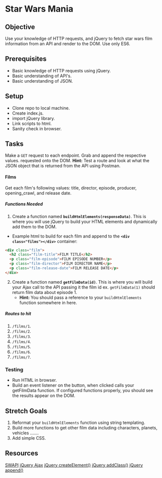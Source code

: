 # Star Wars Mania

## Objective

Use your knowledge of HTTP requests, and jQuery to fetch star wars film information from an API and render to the DOM. Use only ES6.

## Prerequisites
  - Basic knowledge of HTTP requests using jQuery.
  - Basic understanding of API's.
  - Basic understanding of JSON.
   
## Setup
 - Clone repo to local machine.
 - Create index.js.
 - import jQuery library.
 - Link scripts to html.
 - Sanity check in browser.

## Tasks
Make a `GET` request to each endpoint. Grab and append the respective values.
requested onto the DOM. **Hint:** Test a route and look at what the JSON object that is returned from the API using Postman.

#### Films

Get each film's following values: title, director, episode, producer, opening_crawl, and release date.

##### Functions Needed
1. Create a function named **```buildHtmlElements(responseData)```**. This is where you will use jQuery to build your HTML elements and dynamically add them to the DOM.

- Example html to build for each film and append to the **`<div class="films"></div>`** container:
```html
<div class="film">
  <h2 class="film-title">FILM TITLE</h2>
  <p class="film-episode">FILM EPISODE NUMBER</p>
  <p class="film-director">FILM DIRECTOR NAME</p>
  <p class="film-release-date">FILM RELEASE DATE</p>
</div>
```
2. Create a function named **```getFilmData(id)```**. This is where you will build your Ajax call to the API passing it the film id ex. ```getFilmData(1)``` should return film data about episode 1.
    - **Hint:** You should pass a reference to your ```buildHtmlElements``` function somewhere in here.

##### Routes to hit
1. `/films/1`.
1. `/films/2`.
1. `/films/3`.
1. `/films/4`.
1. `/films/5`.
1. `/films/6`.
1. `/films/7`.


### Testing
  - Run HTML in browser. 
  - Build an event listener on the button, when clicked calls your getFilmData function. If configured functions properly, you should see the results appear on the DOM.

## Stretch Goals
1. Reformat your ```buildHtmlElements``` function using string templating.
2. Build more functions to get other film data including characters, planets, vehicles .......
3. Add simple CSS.


## Resources
[SWAPI](https://swapi.co/documentation#intro)
[jQuery Ajax](https://api.jquery.com/jQuery.ajax/)
[jQuery createElement()](https://api.jquery.com/?s=createElement%28%29)
[jQuery addClass()](https://api.jquery.com/addClass/)
[jQuery append()](https://api.jquery.com/append/)
